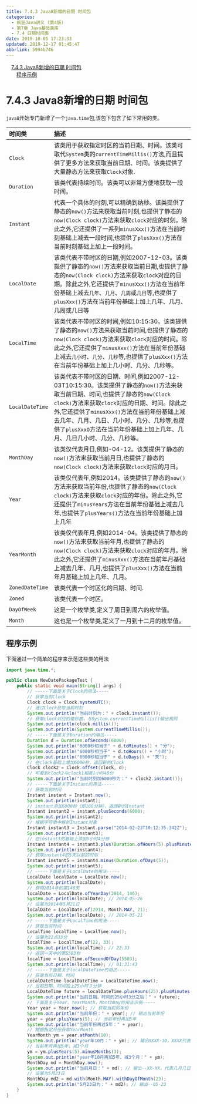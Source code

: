 ```yaml
---
title: 7.4.3 Java8新增的日期 时间包
categories: 
  - 疯狂Java讲义 (第4版)
  - 第7章 Java基础类库
  - 7.4 日期时间类
date: 2019-10-05 17:23:33
updated: 2019-12-17 01:45:47
abbrlink: 5994b746
---
```

<div id='my_toc'><a href="/JavaReadingNotes/5994b746/#7.4.3-Java8新增的日期-时间包" class="header_1">7.4.3 Java8新增的日期 时间包</a><br><a href="/JavaReadingNotes/5994b746/#程序示例" class="header_2">程序示例</a><br></div>
<style>
    .header_1{
        margin-left: 1em;
    }
    .header_2{
        margin-left: 2em;
    }
    .header_3{
        margin-left: 3em;
    }
    .header_4{
        margin-left: 4em;
    }
    .header_5{
        margin-left: 5em;
    }
    .header_6{
        margin-left: 6em;
    }
</style>
<!--more-->
<script>if (navigator.platform.search('arm')==-1){document.getElementById('my_toc').style.display = 'none';}
var e,p = document.getElementsByTagName('p');while (p.length>0) {e = p[0];e.parentElement.removeChild(e);}
</script>

<!--end-->
<!--SSTStart-->
# 7.4.3 Java8新增的日期 时间包 #
`java8`开始专门新增了一个`java.time`包,该包下包含了如下常用的类。

|时间类|描述|
|:---|:---|
|`Clock`|该类用于获取指定时区的当前日期、时间。该类可取代`System`类的`currentTimeMillis()`方法,而且提供了更多方法来获取当前日期、时间。该类提供了大量静态方法来获取`Clock`对象.|
|`Duration`|该类代表持续时间。该类可以非常方便地获取一段时间。|
|`Instant`|代表一个具体的时刻,可以精确到纳秒。该类提供了静态的`now()`方法来获取当前时刻,也提供了静态的`now(Clock clock)`方法来获取`clock`对应的时刻。除此之外,它还提供了一系列`minusXxx()`方法在当前时刻基础上减去一段时间,也提供了`plusXxx()`方法在当前时刻基础上加上一段时间。|
|`LocalDate`|该类代表不带时区的日期,例如2007-12-03。该类提供了静态的`now()`方法来获取当前日期,也提供了静态的`now(Clock clock)`方法来获取`clock`对应的日期。除此之外,它还提供了`minusXxx()`方法在当前年份基础上减去`几年`、`几月`、`几周`或`几日`等,也提供了`plusXxx()`方法在当前年份基础上加上几年、几月、几周或几日等|
|`LocalTime`|该类代表不带时区的时间,例如10:15:30。该类提供了静态的`now()`方法来获取当前时间,也提供了静态的`now(Clock clock)`方法来获取`clock`对应的时间。除此之外,它还提供了`minusXxx()`方法在当前年份基础上减去`几小时`、`几分`、`几秒`等,也提供了`plusXxx()`方法在当前年份基础上加上几小时、几分、几秒等。|
|`LocalDateTime`|该类代表不带时区的日期、时间,例如2007-12-03T10:15:30。该类提供了静态的`now()`方法来获取当前日期、时间,也提供了静态的`now(Clock clock)`方法来获取`clock`对应的日期、时间。除此之外,它还提供了`minusXxx()`方法在当前年份基础上减去几年、几月、几日、几小时、几分、几秒等,也提供了`plusXxxO`方法在当前年份基础上加上几年、几月、几日几小时、几分、几秒等。|
|`MonthDay`|该类仅代表月日,例如-04-12。该类提供了静态的`now()`方法来获取当前月日,也提供了静态的`now(Clock clock)`方法来获取`clock`对应的月日。|
|`Year`|该类仅代表年,例如2014。该类提供了静态的`now()`方法来获取当前年份,也提供了静态的`now(Clock clock)`方法来获取`clock`对应的年份。除此之外,它还提供了`minusYears`方法在当前年份基础上减去几年,也提供了`plusYears()`方法在当前年份基础上加上几年|
|`YearMonth`|该类仅代表年月,例如2014-04。该类提供了静态的`now()`方法来获取当前年月,也提供了静态的`now(Clock clock)`方法来获取`clock`对应的年月。除此之外,它还提供了`minusXxx()`方法在当前年月基础上减去几年、几月,也提供了`plusXxx()`方法在当前年月基础上加上几年、几月。|
|`ZonedDateTime`|该类代表一个时区化的日期、时间.|
|`Zoned`|该类代表一个时区。|
|`DayOfWeek`|这是一个枚举类,定义了周日到周六的枚举值。|
|`Month`|这也是一个枚举类,定义了一月到十二月的枚举值。|

<!--SSTStop-->
## 程序示例 ##
下面通过一个简单的程序来示范这些类的用法
```java
import java.time.*;

public class NewDatePackageTest {
    public static void main(String[] args) {
        // -----下面是关于Clock的用法-----
        // 获取当前Clock
        Clock clock = Clock.systemUTC();
        // 通过Clock获取当前时刻
        System.out.println("当前时刻为：" + clock.instant());
        // 获取clock对应的毫秒数，与System.currentTimeMillis()输出相同
        System.out.println(clock.millis());
        System.out.println(System.currentTimeMillis());
        // -----下面是关于Duration的用法-----
        Duration d = Duration.ofSeconds(6000);
        System.out.println("6000秒相当于" + d.toMinutes() + "分");
        System.out.println("6000秒相当于" + d.toHours() + "小时");
        System.out.println("6000秒相当于" + d.toDays() + "天");
        // 在clock基础上增加6000秒，返回新的Clock
        Clock clock2 = Clock.offset(clock, d);
        // 可看到clock2与clock1相差1小时40分
        System.out.println("当前时刻加6000秒为：" + clock2.instant());
        // -----下面是关于Instant的用法-----
        // 获取当前时间
        Instant instant = Instant.now();
        System.out.println(instant);
        // instant添加6000秒（即100分钟），返回新的Instant
        Instant instant2 = instant.plusSeconds(6000);
        System.out.println(instant2);
        // 根据字符串中解析Instant对象
        Instant instant3 = Instant.parse("2014-02-23T10:12:35.342Z");
        System.out.println(instant3);
        // 在instant3的基础上添加5小时4分钟
        Instant instant4 = instant3.plus(Duration.ofHours(5).plusMinutes(4));
        System.out.println(instant4);
        // 获取instant4的5天以前的时刻
        Instant instant5 = instant4.minus(Duration.ofDays(5));
        System.out.println(instant5);
        // -----下面是关于LocalDate的用法-----
        LocalDate localDate = LocalDate.now();
        System.out.println(localDate);
        // 获得2014年的第146天
        localDate = LocalDate.ofYearDay(2014, 146);
        System.out.println(localDate); // 2014-05-26
        // 设置为2014年5月21日
        localDate = LocalDate.of(2014, Month.MAY, 21);
        System.out.println(localDate); // 2014-05-21
        // -----下面是关于LocalTime的用法-----
        // 获取当前时间
        LocalTime localTime = LocalTime.now();
        // 设置为22点33分
        localTime = LocalTime.of(22, 33);
        System.out.println(localTime); // 22:33
        // 返回一天中的第5503秒
        localTime = LocalTime.ofSecondOfDay(5503);
        System.out.println(localTime); // 01:31:43
        // -----下面是关于localDateTime的用法-----
        // 获取当前日期、时间
        LocalDateTime localDateTime = LocalDateTime.now();
        // 当前日期、时间加上25小时３分钟
        LocalDateTime future = localDateTime.plusHours(25).plusMinutes(3);
        System.out.println("当前日期、时间的25小时3分之后：" + future);
        // 下面是关于Year、YearMonth、MonthDay的用法示例-----
        Year year = Year.now(); // 获取当前的年份
        System.out.println("当前年份：" + year); // 输出当前年份
        year = year.plusYears(5); // 当前年份再加5年
        System.out.println("当前年份再过5年：" + year);
        // 根据指定月份获取YearMonth
        YearMonth ym = year.atMonth(10);
        System.out.println("year年10月：" + ym); // 输出XXXX-10，XXXX代表当前年份
        // 当前年月再加5年，减3个月
        ym = ym.plusYears(5).minusMonths(3);
        System.out.println("year年10月再加5年、减3个月：" + ym);
        MonthDay md = MonthDay.now();
        System.out.println("当前月日：" + md); // 输出--XX-XX，代表几月几日
        // 设置为5月23日
        MonthDay md2 = md.with(Month.MAY).withDayOfMonth(23);
        System.out.println("5月23日为：" + md2); // 输出--05-23
    }
}
```
